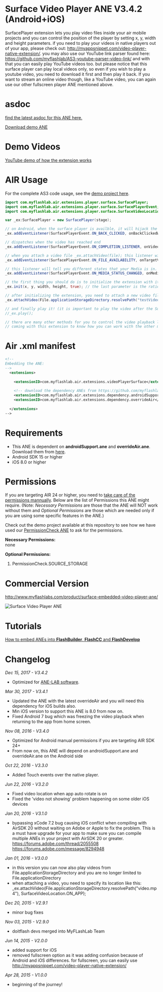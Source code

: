 # Surface Video Player ANE V3.4.2 (Android+iOS)
SurfacePlayer extension lets you play video files inside your air mobile projects and you can control the position of the player by setting x, y, width and height parameters. if you need to play your videos in native players out of your app, please check out: http://myappsnippet.com/video-player-native-extension/. you may also use our YouTube link parser found here: https://github.com/myflashlab/AS3-youtube-parser-video-link/ and with that you can easily play YouTube videos too. but please notice that this surface player can play local videos only, so even if you wish to play a youtube video, you need to download it first and then play it back. If you want to stream an online video though, like a YouTube video, you can again use our other fullscreen player ANE mentioned above.

# asdoc
[find the latest asdoc for this ANE here.](http://myflashlab.github.io/asdoc/com/myflashlab/air/extensions/player/surface/package-detail.html)

[Download demo ANE](https://github.com/myflashlab/surfaceVideoPlayer-ANE/tree/master/AIR/lib)

# Demo Videos
[YouTube demo of how the extension works](https://www.youtube.com/watch?v=HefrQwCSkKE) 

# AIR Usage
For the complete AS3 code usage, see the [demo project here](https://github.com/myflashlab/surfaceVideoPlayer-ANE/blob/master/AIR/src/Demo.as).

```actionscript
import com.myflashlab.air.extensions.player.surface.SurfacePlayer;
import com.myflashlab.air.extensions.player.surface.SurfacePlayerEvent;
import com.myflashlab.air.extensions.player.surface.SurfaceVideoLocation;

var _ex:SurfacePlayer = new SurfacePlayer(stage);

// on Android, when the surface player is availble, it will hijack the device back button clicks! with the folloiwng listener you can listen to device's back button clicks
_ex.addEventListener(SurfacePlayerEvent.ON_BACK_CLICKED, onBackClickedWhenSurfacePlayerIsAvailable);

// dispatches when the video has reached end
_ex.addEventListener(SurfacePlayerEvent.ON_COMPLETION_LISTENER, onVideoPlaybackCompleted);

// when you attach a video file _ex.attachVideo(file); this listener will tell you if this file is availble or not. play your video only if it is availble
_ex.addEventListener(SurfacePlayerEvent.ON_FILE_AVAILABILITY, onTargetVideoAvailability);

// this listener will tell you different states that your Media is in. "STARTED", "PAUSED", "STOPPED"
_ex.addEventListener(SurfacePlayerEvent.ON_MEDIA_STATUS_CHANGED, onMediaStatusChanged);

// the first thing you should do is to initialize the extension with its initial parameters
_ex.init(x, y, width, height, true); // the last parameter is the ratio for your video clip if false, the video will be stretched to fit your specified width and height

// after initializing the extension, you need to attach a new video file to it
_ex.attachVideo(File.applicationStorageDirectory.resolvePath("testVideoPlayerSurface.mp4"), SurfaceVideoLocation.ON_APP);

// and finally play it! (it is important to play the video after the SurfacePlayerEvent.ON_FILE_AVAILABILITY event is dispatched)
//_ex.play();

// there are many other methods for you to control the video playback like pause, seek, fullscreen, set volume, etc. please study the sample demo project
// coming with this extension to know how you can work with the other methods and when/how to dispose the extension properly.
```

# Air .xml manifest
```xml
<!--
Embedding the ANE:
-->
  <extensions>
  
	<extensionID>com.myflashlab.air.extensions.videoPlayerSurface</extensionID>
	
	<!-- download the dependency ANEs from https://github.com/myflashlab/common-dependencies-ANE -->
	<extensionID>com.myflashlab.air.extensions.dependency.androidSupport</extensionID>
	<extensionID>com.myflashlab.air.extensions.dependency.overrideAir</extensionID>
	
  </extensions>
-->
```

# Requirements
* This ANE is dependent on **androidSupport.ane** and **overrideAir.ane**. Download them from [here](https://github.com/myflashlab/common-dependencies-ANE).
* Android SDK 15 or higher 
* iOS 8.0 or higher

# Permissions
If you are targeting AIR 24 or higher, you need to [take care of the permissions mannually](http://www.myflashlabs.com/adobe-air-app-permissions-android-ios/). Below are the list of Permissions this ANE might require. (Note: *Necessary Permissions* are those that the ANE will NOT work without them and *Optional Permissions* are those which are needed only if you are using some specific features in the ANE.)

Check out the demo project available at this repository to see how we have used our [PermissionCheck ANE](http://www.myflashlabs.com/product/native-access-permission-check-settings-menu-air-native-extension/) to ask for the permissions.

**Necessary Permissions:**  
none

**Optional Permissions:**  

1. PermissionCheck.SOURCE_STORAGE

# Commercial Version
http://www.myflashlabs.com/product/surface-embedded-video-player-ane/

![Surface Video Player ANE](http://www.myflashlabs.com/wp-content/uploads/2015/11/product_adobe-air-ane-extension-surface-video-player-680x844.jpg)

# Tutorials
[How to embed ANEs into **FlashBuilder**, **FlashCC** and **FlashDevelop**](https://www.youtube.com/watch?v=Oubsb_3F3ec&list=PL_mmSjScdnxnSDTMYb1iDX4LemhIJrt1O)  

# Changelog
*Dec 15, 2017 - V3.4.2*
* Optimized for [ANE-LAB software](https://github.com/myflashlab/ANE-LAB).

*Mar 30, 2017 - V3.4.1*
* Updated the ANE with the latest overrideAir and you will need this dependency for iOS builds also.
* Min iOS version to support this ANE is 8.0 from now on.
* Fixed Android 7 bug which was freezing the video playback when returning to the app from home screen.

*Nov 08, 2016 - V3.4.0*
* Optimized for Android manual permissions if you are targeting AIR SDK 24+
* From now on, this ANE will depend on androidSupport.ane and overrideAir.ane on the Android side

*Oct 22, 2016 - V3.3.0*
* Added Touch events over the native player.

*Jun 22, 2016 - V3.2.0*
* Fixed video location when app auto rotate is on
* Fixed the 'video not showing' problem happening on some older iOS devices

*Jan 20, 2016 - V3.1.0*
* bypassing xCode 7.2 bug causing iOS conflict when compiling with AirSDK 20 without waiting on Adobe or Apple to fix the problem. This is a must have upgrade for your app to make sure you can compile multiple ANEs in your project with AirSDK 20 or greater. https://forums.adobe.com/thread/2055508 https://forums.adobe.com/message/8294948

*Jan 01, 2016 - V3.0.0*
* in this version you can now also play videos from File.applicationStorageDirectory and you are no longer limited to File.applicationDirectory
* when attaching a video, you need to specify its location like this: _ex.attachVideo(File.applicationStorageDirectory.resolvePath("video.mp4"), SurfaceVideoLocation.ON_APP);

*Dec 20, 2015 - V2.9.1*
* minor bug fixes

*Nov 03, 2015 - V2.9.0*
* doitflash devs merged into MyFLashLab Team

*Jun 14, 2015 - V2.0.0*
* added support for iOS
* removed fullscreen option as it was adding confusion because of Android and iOS differences. for fullscreen, you can easily use http://myappsnippet.com/video-player-native-extension/

*Apr 28, 2015 - V1.0.0*
* beginning of the journey!